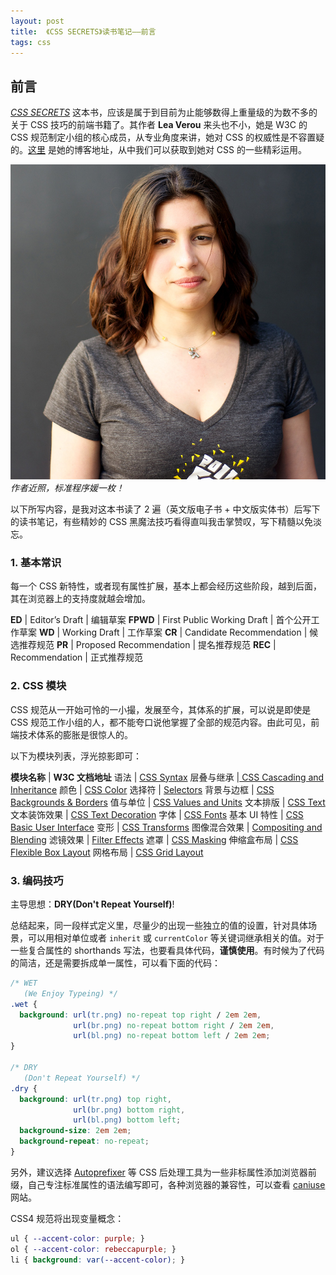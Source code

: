 ```yaml
---
layout: post
title:  《CSS SECRETS》读书笔记——前言
tags: css
---
```

## 前言
[*CSS SECRETS*](https://www.amazon.cn/CSS%E6%8F%AD%E7%A7%98-Lea-Verou/dp/B01ET3FO86) 这本书，应该是属于到目前为止能够数得上重量级的为数不多的关于 CSS 技巧的前端书籍了。其作者 __Lea Verou__ 来头也不小，她是 W3C 的 CSS 规范制定小组的核心成员，从专业角度来讲，她对 CSS 的权威性是不容置疑的。[这里](http://lea.verou.me) 是她的博客地址，从中我们可以获取到她对 CSS 的一些精彩运用。
<!--more-->

![Lea Verou](/img/css-secrets/Lea-Verou.jpg)
_作者近照，标准程序媛一枚！_

以下所写内容，是我对这本书读了 2 遍（英文版电子书 + 中文版实体书）后写下的读书笔记，有些精妙的 CSS 黑魔法技巧看得直叫我击掌赞叹，写下精髓以免淡忘。

### 1. 基本常识
每一个 CSS 新特性，或者现有属性扩展，基本上都会经历这些阶段，越到后面，其在浏览器上的支持度就越会增加。

__ED__ | Editor’s Draft | 编辑草案
__FPWD__ | First Public Working Draft | 首个公开工作草案
__WD__ | Working Draft | 工作草案
__CR__ | Candidate Recommendation | 候选推荐规范
__PR__ | Proposed Recommendation | 提名推荐规范
__REC__ | Recommendation | 正式推荐规范

### 2. CSS 模块
CSS 规范从一开始可怜的一小撮，发展至今，其体系的扩展，可以说是即使是 CSS 规范工作小组的人，都不能夸口说他掌握了全部的规范内容。由此可见，前端技术体系的膨胀是很惊人的。

以下为模块列表，浮光掠影即可：

__模块名称__ | __W3C 文档地址__
语法 | [CSS Syntax](http://w3.org/TR/css-syntax-3)
层叠与继承 |[ CSS Cascading and Inheritance](http://w3.org/TR/css-cascade-3)
颜色 | [CSS Color](http://w3.org/TR/css3-color)
选择符 | [Selectors](http://w3.org/TR/selectors)
背景与边框 | [CSS Backgrounds & Borders](http://w3.org/TR/css3-background)
值与单位 | [CSS Values and Units](http://w3.org/TR/css-values-3)
文本排版 | [CSS Text](http://w3.org/TR/css-text-3)
文本装饰效果 | [CSS Text Decoration](http://w3.org/TR/css-text-decor-3)
字体 | [CSS Fonts](http://w3.org/TR/css3-fonts)
基本 UI 特性 | [CSS Basic User Interface](http://w3.org/TR/css3-ui)
变形 | [CSS Transforms](http://w3.org/TR/css-transforms-1)
图像混合效果 | [Compositing and Blending](http://w3.org/TR/compositing-1)
滤镜效果 | [Filter Effects](http://w3.org/TR/filter-effects-1)
遮罩 | [CSS Masking](http://w3.org/TR/css-masking-1)
伸缩盒布局 | [CSS Flexible Box Layout](http://w3.org/TR/css-flexbox-1)
网格布局 | [CSS Grid Layout](http://w3.org/TR/css-grid-1)

### 3. 编码技巧
主导思想：__DRY(Don't Repeat Yourself)__!

总结起来，同一段样式定义里，尽量少的出现一些独立的值的设置，针对具体场景，可以用相对单位或者 `inherit` 或 `currentColor` 等关键词继承相关的值。对于一些复合属性的 shorthands 写法，也要看具体代码，__谨慎使用__。有时候为了代码的简洁，还是需要拆成单一属性，可以看下面的代码：

```css
/* WET
   (We Enjoy Typeing) */
.wet {
  background: url(tr.png) no-repeat top right / 2em 2em,
              url(br.png) no-repeat bottom right / 2em 2em,
              url(bl.png) no-repeat bottom left / 2em 2em;
}

/* DRY
   (Don't Repeat Yourself) */
.dry {
  background: url(tr.png) top right,
              url(br.png) bottom right,
              url(bl.png) bottom left;
  background-size: 2em 2em;
  background-repeat: no-repeat;
}
```

另外，建议选择 [Autoprefixer](https://www.npmjs.com/package/autoprefixer) 等 CSS 后处理工具为一些非标属性添加浏览器前缀，自己专注标准属性的语法编写即可，各种浏览器的兼容性，可以查看 [caniuse](http://caniuse.com/) 网站。

CSS4 规范将出现变量概念：

```css
ul { --accent-color: purple; }
ol { --accent-color: rebeccapurple; }
li { background: var(--accent-color); }
```
